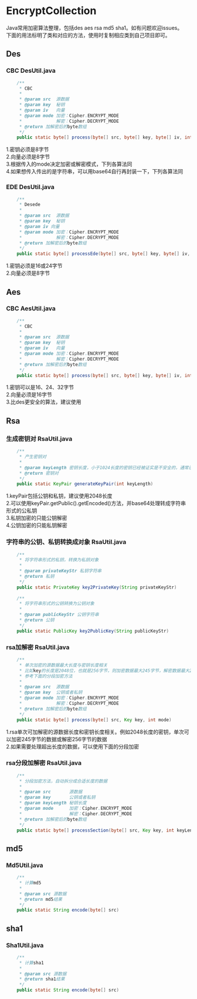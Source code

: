 # EncryptCollection
Java常用加密算法整理，包括des aes rsa md5 sha1。如有问题欢迎issues。  
下面的用法标明了类和对应的方法，使用时复制相应类到自己项目即可。
## Des
### CBC DesUtil.java
``` java
    /**
     * CBC
     *
     * @param src  源数据
     * @param key  秘钥
     * @param iv   向量
     * @param mode 加密：Cipher.ENCRYPT_MODE
     *             解密：Cipher.DECRYPT_MODE
     * @return 加解密后的byte数组
     */
    public static byte[] process(byte[] src, byte[] key, byte[] iv, int mode)
```
1.密钥必须是8字节  
2.向量必须是8字节  
3.根据传入的mode决定加密或解密模式，下列各算法同  
4.如果想传入传出的是字符串，可以用base64自行再封装一下，下列各算法同 
### EDE DesUtil.java
``` java
    /**
     * Desede
     *
     * @param src  源数据
     * @param key  秘钥
     * @param iv 向量
     * @param mode 加密：Cipher.ENCRYPT_MODE
     *             解密：Cipher.DECRYPT_MODE
     * @return 加解密后的byte数组
     */
    public static byte[] processEde(byte[] src, byte[] key, byte[] iv, int mode)
```
1.密钥必须是16或24字节  
2.向量必须是8字节
## Aes
### CBC AesUtil.java
``` java
    /**
     * CBC
     *
     * @param src  源数据
     * @param key  秘钥
     * @param iv   向量
     * @param mode 加密：Cipher.ENCRYPT_MODE
     *             解密：Cipher.DECRYPT_MODE
     * @return 加解密后的byte数组
     */
    public static byte[] process(byte[] src, byte[] key, byte[] iv, int mode) 
```
1.密钥可以是16、24、32字节  
2.向量必须是16字节  
3.比des更安全的算法，建议使用
## Rsa
### 生成密钥对 RsaUtil.java
``` java
    /**
     * 产生密钥对
     *
     * @param keyLength 密钥长度，小于1024长度的密钥已经被证实是不安全的，通常设置为1024或者2048，建议2048
     * @return 密钥对
     */
    public static KeyPair generateKeyPair(int keyLength)
```
1.keyPair包括公钥和私钥，建议使用2048长度  
2.可以使用keyPair.getPublic().getEncoded()方法，并base64处理转成字符串形式的公私钥  
3.私钥加密的只能公钥解密  
4.公钥加密的只能私钥解密
### 字符串的公钥、私钥转换成对象 RsaUtil.java
``` java
    /**
     * 将字符串形式的私钥，转换为私钥对象
     *
     * @param privateKeyStr 私钥字符串
     * @return 私钥
     */
    public static PrivateKey key2PrivateKey(String privateKeyStr)
    
    /**
     * 将字符串形式的公钥转换为公钥对象
     *
     * @param publicKeyStr 公钥字符串
     * @return 公钥
     */
    public static PublicKey key2PublicKey(String publicKeyStr)
```
### rsa加解密 RsaUtil.java
``` java
    /**
     * 单次加密的源数据最大长度与密钥长度相关
     * 比如key的长度是2048位，也就是256字节，则加密数据最大245字节，解密数据最大256字节
     * 参考下面的分段加密方法
     *
     * @param src  源数据
     * @param key  公钥或者私钥
     * @param mode 加密：Cipher.ENCRYPT_MODE
     *             解密：Cipher.DECRYPT_MODE
     * @return 加解密后的byte数组
     */
    public static byte[] process(byte[] src, Key key, int mode)
```
1.rsa单次可加解密的源数据长度和密钥长度相关。例如2048长度的密钥，单次可以加密245字节的数据或解密256字节的数据  
2.如果需要处理超出长度的数据，可以使用下面的分段加密
### rsa分段加解密 RsaUtil.java
``` java
    /**
     * 分段加密方法，自动拆分成合适长度的数据
     *
     * @param src       源数据
     * @param key       公钥或者私钥
     * @param keyLength 秘钥长度
     * @param mode      加密：Cipher.ENCRYPT_MODE
     *                  解密：Cipher.DECRYPT_MODE
     * @return 加解密后的byte数组
     */
    public static byte[] processSection(byte[] src, Key key, int keyLength, int mode)
```
## md5
### Md5Util.java
``` java
    /**
     * 计算md5
     * 
     * @param src 源数据
     * @return md5结果
     */
    public static String encode(byte[] src) 
```
## sha1
### Sha1Util.java
``` java
    /**
     * 计算sha1
     * 
     * @param src 源数据
     * @return sha1结果
     */
    public static String encode(byte[] src) 
```
